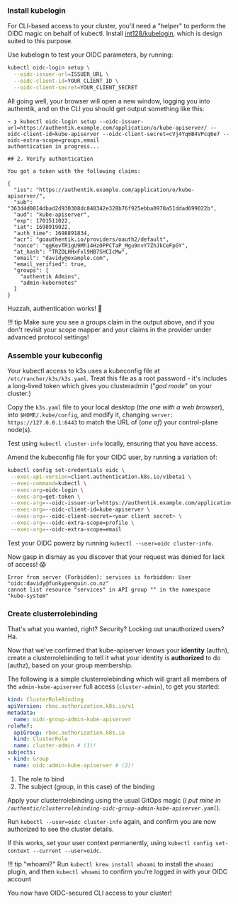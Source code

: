 ### Install kubelogin

For CLI-based access to your cluster, you'll need a "helper" to perform the OIDC magic on behalf of kubectl. Install [int128/kubelogin](https://github.com/int128/kubelogin), which is design suited to this purpose.

Use kubelogin to test your OIDC parameters, by running:

```bash
kubectl oidc-login setup \
  --oidc-issuer-url=ISSUER_URL \
  --oidc-client-id=YOUR_CLIENT_ID \
  --oidc-client-secret=YOUR_CLIENT_SECRET
```

All going well, your browser will open a new window, logging you into authentik, and on the CLI you should get output something like this:

```
~ ❯ kubectl oidc-login setup --oidc-issuer-url=https://authentik.example.com/application/o/kube-apiserver/ --oidc-client-id=kube-apiserver --oidc-client-secret=cVj4YqmB4VPcq6e7 --oidc-extra-scope=groups,email
authentication in progress...

## 2. Verify authentication

You got a token with the following claims:

{
  "iss": "https://authentik.example.com/application/o/kube-apiserver/",
  "sub": "363d4d0814dbad2d930308dc848342e328b76f925ebba0978a51ddad699022b",
  "aud": "kube-apiserver",
  "exp": 1701511022,
  "iat": 1698919022,
  "auth_time": 1698891834,
  "acr": "goauthentik.io/providers/oauth2/default",
  "nonce": "qgKevTR1gU9Mh14HzOPPCTaP_Mgu9nvY7ZhJkCeFpGY",
  "at_hash": "TRZOLHHxFxl9HB7SHCIcMw",
  "email": "davidy@example.com",
  "email_verified": true,
  "groups": [
    "authentik Admins",
    "admin-kubernetes"
  ]
}
```

Huzzah, authentication works! :partying_face: 

!!! tip 
    Make sure you see a groups claim in the output above, and if you don't revisit your scope mapper and your claims in the provider under advanced protocol settings!

### Assemble your kubeconfig

Your kubectl access to k3s uses a kubeconfig file at `/etc/rancher/k3s/k3s.yaml`. Treat this file as a root password - it's includes a long-lived token which gives you clusteradmin ("*god mode*" on your cluster.)

Copy the `k3s.yaml` file to your local desktop (*the one with a web browser*), into `$HOME/.kube/config`, and modify it, changing `server: https://127.0.0.1:6443` to match the URL of (*one of*) your control-plane node(*s*).

Test using `kubectl cluster-info` locally, ensuring that you have access.

Amend the kubeconfig file for your OIDC user, by running a variation of:

```bash
kubectl config set-credentials oidc \
 --exec-api-version=client.authentication.k8s.io/v1beta1 \
 --exec-command=kubectl \
 --exec-arg=oidc-login \
 --exec-arg=get-token \
 --exec-arg=--oidc-issuer-url=https://authentik.example.com/application/o/kube-apiserver/ \
 --exec-arg=--oidc-client-id=kube-apiserver \
 --exec-arg=--oidc-client-secret=<your client secret> \
 --exec-arg=--oidc-extra-scope=profile \
 --exec-arg=--oidc-extra-scope=email
```

Test your OIDC powerz by running `kubectl --user=oidc cluster-info`.

Now gasp in dismay as you discover that your request was denied for lack of access! :scream:

```
Error from server (Forbidden): services is forbidden: User "oidc:davidy@funkypenguin.co.nz" 
cannot list resource "services" in API group "" in the namespace "kube-system"
```

### Create clusterrolebinding

That's what you wanted, right? Security? Locking out unauthorized users? Ha.

Now that we've confirmed that kube-apiserver knows your **identity** (authn), create a clusterrolebinding to tell it what your identity is **authorized** to do (authz), based on your group membership.

The following is a simple clusterrolebinding which will grant all members of the `admin-kube-apiserver` full access (`cluster-admin`), to get you started:

```yaml title="/authentic/clusterrolebinding-oidc-group-admin-kube-apiserver.yaml"
kind: ClusterRoleBinding
apiVersion: rbac.authorization.k8s.io/v1
metadata:
  name: oidc-group-admin-kube-apiserver
roleRef:
  apiGroup: rbac.authorization.k8s.io
  kind: ClusterRole
  name: cluster-admin # (1)!
subjects:
- kind: Group
  name: oidc:admin-kube-apiserver # (2)!
```

1. The role to bind
2. The subject (group, in this case) of the binding

Apply your clusterrolebinding using the usual GitOps magic (*I put mine in `/authentic/clusterrolebinding-oidc-group-admin-kube-apiserver.yaml`*).

Run `kubectl --user=oidc cluster-info` again, and confirm you are now authorized to see the cluster details.

If this works, set your user context permanently, using `kubectl config set-context --current --user=oidc`.

!!! tip "whoami?"
    Run `kubectl krew install whoami` to install the `whoami` plugin, and then `kubectl whoami` to confirm you're logged in with your OIDC account

You now have OIDC-secured CLI access to your cluster!
